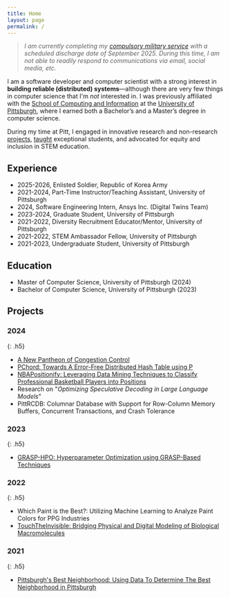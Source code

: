 ```yaml
---
title: Home
layout: page
permalink: /
---
```


> _I am currently completing my [compulsory military service](https://en.wikipedia.org/wiki/Conscription_in_South_Korea) with a scheduled discharge date of September 2025. During this time, I am not able to readily respond to communications via email, social media, etc._

I am a software developer and computer scientist with a strong interest in **building reliable (distributed) systems**—although there are very few things in computer science that I'm _not_ interested in. I was previously affiliated with the [School of Computing and Information](https://sci.pitt.edu) at the [University of Pittsburgh](https://pitt.edu), where I earned both a Bachelor’s and a Master’s degree in computer science.

During my time at Pitt, I engaged in innovative research and non-research [projects](./projects/), [taught](./teaching/) exceptional students, and advocated for equity and inclusion in STEM education.

## Experience

- 2025-2026, Enlisted Soldier, Republic of Korea Army
- 2021-2024, Part-Time Instructor/Teaching Assistant, University of Pittsburgh
- 2024, Software Engineering Intern, Ansys Inc. (Digital Twins Team)
- 2023-2024, Graduate Student, University of Pittsburgh
- 2021-2022, Diversity Recruitment Educator/Mentor, University of Pittsburgh
- 2021-2022, STEM Ambassador Fellow, University of Pittsburgh
- 2021-2023, Undergraduate Student, University of Pittsburgh

## Education

- Master of Computer Science, University of Pittsburgh (2024)
- Bachelor of Computer Science, University of Pittsburgh (2023)

## Projects

### 2024
{: .h5}

- [A New Pantheon of Congestion Control](https://github.com/shinwookim/NewPantheon)
- [PChord: Towards A Error-Free Distributed Hash Table using P](https://github.com/shinwookim/PChord)
- [NBAPositionify: Leveraging Data Mining Techniques to Classify Professional Basketball Players into Positions](https://github.com/shinwookim/NBAPositionify)
- Research on "_Optimizing Speculative Decoding in Large Language Models_"
- PittRCDB: Columnar Database with Support for Row-Column Memory Buffers, Concurrent Transactions, and Crash Tolerance

### 2023
{: .h5}

- [GRASP-HPO: Hyperparameter Optimization using GRASP-Based Techniques](https://github.com/shinwookim/GRASP-HPO)

### 2022
{: .h5}

- Which Paint is the Best?: Utilizing Machine Learning to Analyze Paint Colors for PPG Industries
- [TouchTheInvisible: Bridging Physical and Digital Modeling of Biological Macromolecules](https://www.touchtheinvisible.com/)

### 2021
{: .h5}

- [Pittsburgh's Best Neighborhood: Using Data To Determine The Best Neighborhood in Pittsburgh](https://github.com/shinwookim/PGH-Best-Neighborhood)
